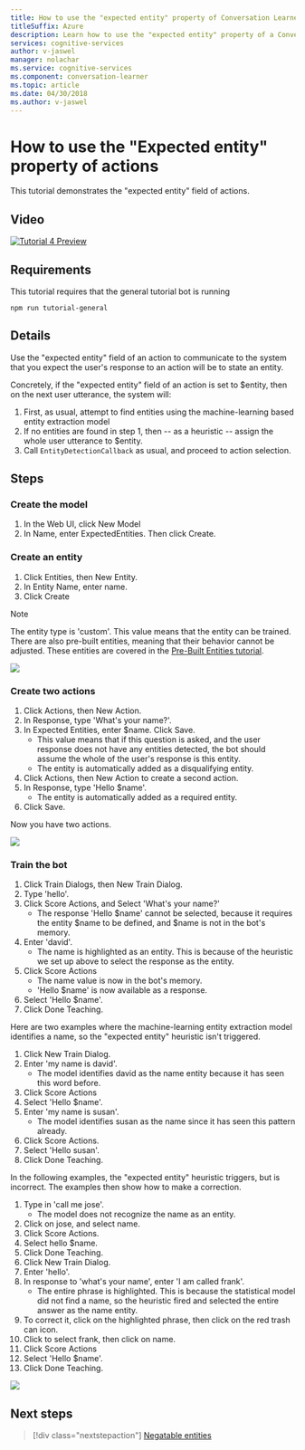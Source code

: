 ```yaml
---
title: How to use the "expected entity" property of Conversation Learner actions - Microsoft Cognitive Services | Microsoft Docs
titleSuffix: Azure
description: Learn how to use the "expected entity" property of a Conversation Learner model.
services: cognitive-services
author: v-jaswel
manager: nolachar
ms.service: cognitive-services
ms.component: conversation-learner
ms.topic: article
ms.date: 04/30/2018
ms.author: v-jaswel
---
```


# How to use the "Expected entity" property of actions

This tutorial demonstrates the "expected entity" field of actions.

## Video

[![Tutorial 4 Preview](http://aka.ms/cl-tutorial-04-preview)](http://aka.ms/blis-tutorial-04)

## Requirements
This tutorial requires that the general tutorial bot is running

	npm run tutorial-general

## Details
Use the "expected entity" field of an action to communicate to the system that you expect the user's response to an action will be to state an entity.

Concretely, if the "expected entity" field of an action is set to $entity, then on the next user utterance, the system will:

1. First, as usual, attempt to find entities using the machine-learning based entity extraction model
2. If no entities are found in step 1, then -- as a heuristic -- assign the whole user utterance to $entity.
3. Call `EntityDetectionCallback` as usual, and proceed to action selection.

## Steps

### Create the model

1. In the Web UI, click New Model
2. In Name, enter ExpectedEntities. Then click Create.

### Create an entity

1. Click Entities, then New Entity.
2. In Entity Name, enter name.
3. Click Create

> [!NOTE]
> The entity type is 'custom'. This value means that the entity can be trained.  There are also pre-built entities, meaning that their behavior cannot be adjusted.  These entities are covered in the [Pre-Built Entities tutorial](./7-built-in-entities.md).

![](../media/tutorial4_entities.PNG)

### Create two actions

1. Click Actions, then New Action.
2. In Response, type 'What's your name?'.
3. In Expected Entities, enter $name. Click Save.
	- This value means that if this question is asked, and the user response does not have any entities detected, the bot should assume the whole of the user's response is this entity.
	- The entity is automatically added as a disqualifying entity. 
2. Click Actions, then New Action to create a second action.
3. In Response, type 'Hello $name'.
	- The entity is automatically added as a required entity.
4. Click Save.

Now you have two actions.

![](../media/tutorial4_actions.PNG)

### Train the bot

1. Click Train Dialogs, then New Train Dialog.
2. Type 'hello'.
3. Click Score Actions, and Select 'What's your name?'
	- The response 'Hello $name' cannot be selected, because it requires the entity $name to be defined, and $name is not in the bot's memory.
2. Enter 'david'. 
	- The name is highlighted as an entity. This is because of the heuristic we set up above to select the response as the entity.
5. Click Score Actions
	- The name value is now in the bot's memory.
	- 'Hello $name' is now available as a response. 
6. Select 'Hello $name'.
7. Click Done Teaching.

Here are two examples where the machine-learning entity extraction model identifies a name, so the "expected entity" heuristic isn't triggered.

1. Click New Train Dialog.
2. Enter 'my name is david'.
	- The model identifies david as the name entity because it has seen this word before.
2. Click Score Actions
3. Select 'Hello $name'.
4. Enter 'my name is susan'.
	- The model identifies susan as the name since it has seen this pattern already.
2. Click Score Actions.
2. Select 'Hello susan'.
3. Click Done Teaching.

In the following examples, the "expected entity" heuristic triggers, but is incorrect. The examples then show how to make a correction.

1. Type in 'call me jose'.
	- The model does not recognize the name as an entity.
2. Click on jose, and select name.
3. Click Score Actions.
4. Select hello $name.
5. Click Done Teaching.
1. Click New Train Dialog.
2. Enter 'hello'.
3. In response to 'what's your name', enter 'I am called frank'.
	- The entire phrase is highlighted. This is because the statistical model did not find a name, so the heuristic fired and selected the entire answer as the name entity.
2. To correct it, click on the highlighted phrase, then click on the red trash can icon. 
3. Click to select frank, then click on name.
2. Click Score Actions
3. Select 'Hello $name'.
4. Click Done Teaching.

![](../media/tutorial4_dialogs.PNG)

## Next steps

> [!div class="nextstepaction"]
> [Negatable entities](./5-negatable-entities.md)

